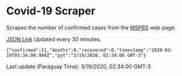 # Covid-19 Scraper

Scrapes the number of confirmed cases from the [MSPBS](https://www.mspbs.gov.py/covid-19.php) web page.

[JSON Link](https://jmayalag.github.io/covid19-scrape/cases.json)
Updated every 30 minutes.
```
{"confirmed":11,"deaths":0,"recovered":0,"timestamp":"2020-03-19T05:34:00.990Z","pyt":"3/19/2020, 02:34:00 GMT-3"}
```
Last update (Paraguay Time): 3/19/2020, 02:34:00 GMT-3